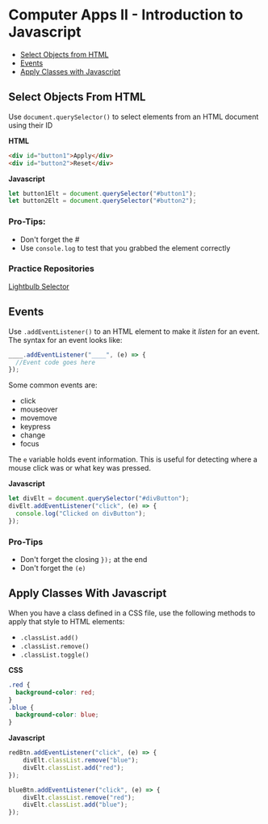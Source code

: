 # Computer Apps II - Introduction to Javascript

- [Select Objects from HTML](#select-objects-from-html)
- [Events](#events)
- [Apply Classes with Javascript](#apply-classes-with-javascript)

## Select Objects From HTML

Use `document.querySelector()` to select elements from an HTML document using their ID

**HTML**
```html
<div id="button1">Apply</div>
<div id="button2">Reset</div>
```

**Javascript**
```javascript
let button1Elt = document.querySelector("#button1");
let button2Elt = document.querySelector("#button2");
```

### Pro-Tips:

- Don't forget the #
- Use `console.log` to test that you grabbed the element correctly

### Practice Repositories

[Lightbulb Selector](https://github.com/upperlinecode/lightbulb-selector-template)

## Events

Use `.addEventListener()` to an HTML element to make it _listen_ for an event. The syntax for an event looks like:
```javascript
____.addEventListener("____", (e) => {
  //Event code goes here
});
```
Some common events are:

- click
- mouseover
- movemove
- keypress
- change
- focus

The `e` variable holds event information. This is useful for detecting where a mouse click was or what key was pressed.

**Javascript**
```javascript
let divElt = document.querySelector("#divButton");
divElt.addEventListener("click", (e) => {
  console.log("Clicked on divButton");
});
```

### Pro-Tips

- Don't forget the closing `});` at the end
- Don't forget the `(e)`

## Apply Classes With Javascript

When you have a class defined in a CSS file, use the following methods to apply that style to HTML elements:

- `.classList.add()`
- `.classList.remove()`
- `.classList.toggle()`

**CSS**
```CSS
.red {
  background-color: red;
}
.blue {
  background-color: blue;
}
```

**Javascript**
```javascript
redBtn.addEventListener("click", (e) => {
    divElt.classList.remove("blue");
    divElt.classList.add("red");
});

blueBtn.addEventListener("click", (e) => {
    divElt.classList.remove("red");
    divElt.classList.add("blue");
});
```
